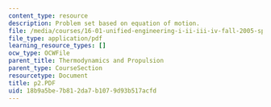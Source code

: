 ```yaml
---
content_type: resource
description: Problem set based on equation of motion.
file: /media/courses/16-01-unified-engineering-i-ii-iii-iv-fall-2005-spring-2006/18b9a5be7b812da7b1079d93b517acfd_p2.PDF
file_type: application/pdf
learning_resource_types: []
ocw_type: OCWFile
parent_title: Thermodynamics and Propulsion
parent_type: CourseSection
resourcetype: Document
title: p2.PDF
uid: 18b9a5be-7b81-2da7-b107-9d93b517acfd
---
```

